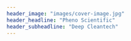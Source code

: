```yaml
---
header_image: "images/cover-image.jpg"
header_headline: "Pheno Scientific"
header_subheadline: "Deep Cleantech"
---
```

